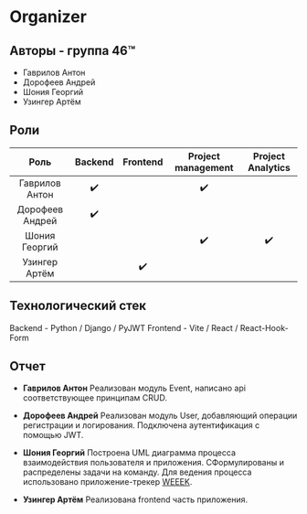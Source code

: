 # Organizer

## Авторы - группа 46:tm:

- Гаврилов Антон
- Дорофеев Андрей
- Шония Георгий
- Узингер Артём

## Роли

|      Роль       |      Backend       |      Frontend      | Project management | Project Analytics  |
| :-------------: | :----------------: | :----------------: | :----------------: | :----------------: |
| Гаврилов Антон  | :heavy_check_mark: |                    | :heavy_check_mark: |                    |
| Дорофеев Андрей | :heavy_check_mark: |                    |                    |                    |
|  Шония Георгий  |                    |                    | :heavy_check_mark: | :heavy_check_mark: |
|  Узингер Артём  |                    | :heavy_check_mark: |                    |                    |

## Технологический стек

Backend - Python / Django / PyJWT
Frontend - Vite / React / React-Hook-Form

## Отчет

- **Гаврилов Антон** Реализован модуль Event, написано api соответствующее принципам CRUD.

- **Дорофеев Андрей** Реализован модуль User, добавляющий операции регистрации и логирования. Подключена аутентификация с помощью JWT.

- **Шония Георгий** Построена UML диаграмма процесса взаимодействия пользователя и приложения. СФормулированы и распределены задачи на команду. Для ведения процесса использовано приложение-трекер [WEEEK](https://weeek.net/ru).

- **Узингер Артём** Реализована frontend часть приложения.
